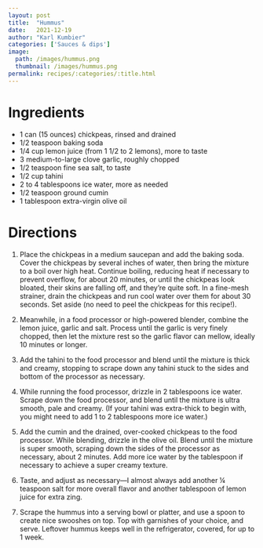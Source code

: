 ```yaml
---
layout: post
title:  "Hummus"
date:   2021-12-19
author: "Karl Kumbier"
categories: ['Sauces & dips']
image:
  path: /images/hummus.png
  thumbnail: /images/hummus.png
permalink: recipes/:categories/:title.html
---
```


# Ingredients

* 1 can (15 ounces) chickpeas, rinsed and drained
* 1/2 teaspoon baking soda
* 1/4 cup lemon juice (from 1 1/2 to 2 lemons), more to taste
* 3 medium-to-large clove garlic, roughly chopped
* 1/2 teaspoon fine sea salt, to taste
* 1/2 cup tahini
* 2 to 4 tablespoons ice water, more as needed
* 1/2 teaspoon ground cumin
* 1 tablespoon extra-virgin olive oil

# Directions

1. Place the chickpeas in a medium saucepan and add the baking soda. Cover the
   chickpeas by several inches of water, then bring the mixture to a boil over
high heat. Continue boiling, reducing heat if necessary to prevent overflow, for
about 20 minutes, or until the chickpeas look bloated, their skins are falling
off, and they’re quite soft. In a fine-mesh strainer, drain the chickpeas and
run cool water over them for about 30 seconds. Set aside (no need to peel the
chickpeas for this recipe!).

2. Meanwhile, in a food processor or high-powered blender, combine the lemon
   juice, garlic and salt. Process until the garlic is very finely chopped, then
let the mixture rest so the garlic flavor can mellow, ideally 10 minutes or
longer.

3. Add the tahini to the food processor and blend until the mixture is thick and
   creamy, stopping to scrape down any tahini stuck to the sides and bottom of
the processor as necessary.

4. While running the food processor, drizzle in 2 tablespoons ice water. Scrape
   down the food processor, and blend until the mixture is ultra smooth, pale
and creamy. (If your tahini was extra-thick to begin with, you might need to add
1 to 2 tablespoons more ice water.)

5. Add the cumin and the drained, over-cooked chickpeas to the food processor.
   While blending, drizzle in the olive oil. Blend until the mixture is super
smooth, scraping down the sides of the processor as necessary, about 2 minutes.
Add more ice water by the tablespoon if necessary to achieve a super creamy
texture.

6. Taste, and adjust as necessary—I almost always add another ¼ teaspoon salt
   for more overall flavor and another tablespoon of lemon juice for extra zing.

7. Scrape the hummus into a serving bowl or platter, and use a spoon to create
   nice swooshes on top. Top with garnishes of your choice, and serve. Leftover
hummus keeps well in the refrigerator, covered, for up to 1 week.
